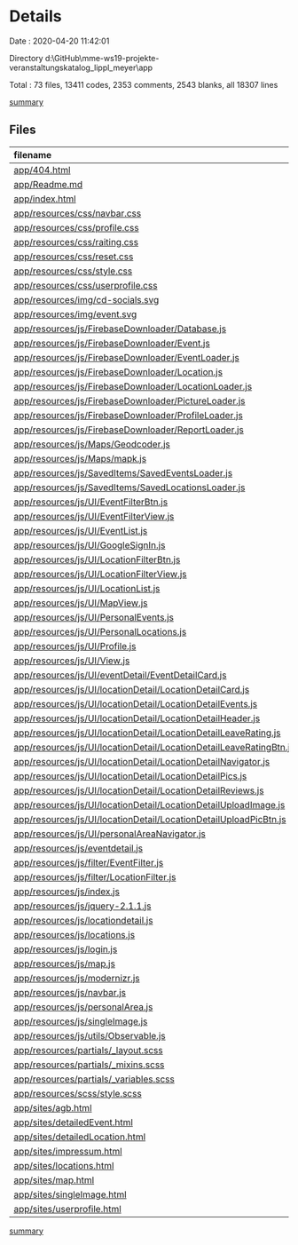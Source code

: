# Details

Date : 2020-04-20 11:42:01

Directory d:\GitHub\mme-ws19-projekte-veranstaltungskatalog_lippl_meyer\app

Total : 73 files,  13411 codes, 2353 comments, 2543 blanks, all 18307 lines

[summary](results.md)

## Files
| filename | language | code | comment | blank | total |
| :--- | :--- | ---: | ---: | ---: | ---: |
| [app/404.html](/app/404.html) | HTML | 33 | 0 | 1 | 34 |
| [app/Readme.md](/app/Readme.md) | Markdown | 2 | 0 | 1 | 3 |
| [app/index.html](/app/index.html) | HTML | 224 | 22 | 10 | 256 |
| [app/resources/css/navbar.css](/app/resources/css/navbar.css) | CSS | 395 | 28 | 16 | 439 |
| [app/resources/css/profile.css](/app/resources/css/profile.css) | CSS | 47 | 0 | 13 | 60 |
| [app/resources/css/raiting.css](/app/resources/css/raiting.css) | CSS | 64 | 2 | 5 | 71 |
| [app/resources/css/reset.css](/app/resources/css/reset.css) | CSS | 42 | 5 | 1 | 48 |
| [app/resources/css/style.css](/app/resources/css/style.css) | CSS | 526 | 13 | 30 | 569 |
| [app/resources/css/userprofile.css](/app/resources/css/userprofile.css) | CSS | 121 | 0 | 20 | 141 |
| [app/resources/img/cd-socials.svg](/app/resources/img/cd-socials.svg) | XML | 28 | 1 | 1 | 30 |
| [app/resources/img/event.svg](/app/resources/img/event.svg) | XML | 1 | 0 | 0 | 1 |
| [app/resources/js/FirebaseDownloader/Database.js](/app/resources/js/FirebaseDownloader/Database.js) | JavaScript | 14 | 1 | 4 | 19 |
| [app/resources/js/FirebaseDownloader/Event.js](/app/resources/js/FirebaseDownloader/Event.js) | JavaScript | 73 | 1 | 5 | 79 |
| [app/resources/js/FirebaseDownloader/EventLoader.js](/app/resources/js/FirebaseDownloader/EventLoader.js) | JavaScript | 71 | 1 | 7 | 79 |
| [app/resources/js/FirebaseDownloader/Location.js](/app/resources/js/FirebaseDownloader/Location.js) | JavaScript | 147 | 1 | 8 | 156 |
| [app/resources/js/FirebaseDownloader/LocationLoader.js](/app/resources/js/FirebaseDownloader/LocationLoader.js) | JavaScript | 201 | 5 | 16 | 222 |
| [app/resources/js/FirebaseDownloader/PictureLoader.js](/app/resources/js/FirebaseDownloader/PictureLoader.js) | JavaScript | 35 | 1 | 6 | 42 |
| [app/resources/js/FirebaseDownloader/ProfileLoader.js](/app/resources/js/FirebaseDownloader/ProfileLoader.js) | JavaScript | 89 | 1 | 8 | 98 |
| [app/resources/js/FirebaseDownloader/ReportLoader.js](/app/resources/js/FirebaseDownloader/ReportLoader.js) | JavaScript | 21 | 1 | 4 | 26 |
| [app/resources/js/Maps/Geodcoder.js](/app/resources/js/Maps/Geodcoder.js) | JavaScript | 27 | 1 | 6 | 34 |
| [app/resources/js/Maps/mapk.js](/app/resources/js/Maps/mapk.js) | JavaScript | 4 | 0 | 1 | 5 |
| [app/resources/js/SavedItems/SavedEventsLoader.js](/app/resources/js/SavedItems/SavedEventsLoader.js) | JavaScript | 83 | 1 | 7 | 91 |
| [app/resources/js/SavedItems/SavedLocationsLoader.js](/app/resources/js/SavedItems/SavedLocationsLoader.js) | JavaScript | 83 | 1 | 7 | 91 |
| [app/resources/js/UI/EventFilterBtn.js](/app/resources/js/UI/EventFilterBtn.js) | JavaScript | 24 | 1 | 5 | 30 |
| [app/resources/js/UI/EventFilterView.js](/app/resources/js/UI/EventFilterView.js) | JavaScript | 144 | 1 | 19 | 164 |
| [app/resources/js/UI/EventList.js](/app/resources/js/UI/EventList.js) | JavaScript | 121 | 1 | 19 | 141 |
| [app/resources/js/UI/GoogleSignIn.js](/app/resources/js/UI/GoogleSignIn.js) | JavaScript | 16 | 1 | 5 | 22 |
| [app/resources/js/UI/LocationFilterBtn.js](/app/resources/js/UI/LocationFilterBtn.js) | JavaScript | 24 | 1 | 5 | 30 |
| [app/resources/js/UI/LocationFilterView.js](/app/resources/js/UI/LocationFilterView.js) | JavaScript | 85 | 1 | 15 | 101 |
| [app/resources/js/UI/LocationList.js](/app/resources/js/UI/LocationList.js) | JavaScript | 99 | 1 | 14 | 114 |
| [app/resources/js/UI/MapView.js](/app/resources/js/UI/MapView.js) | JavaScript | 72 | 1 | 13 | 86 |
| [app/resources/js/UI/PersonalEvents.js](/app/resources/js/UI/PersonalEvents.js) | JavaScript | 83 | 1 | 11 | 95 |
| [app/resources/js/UI/PersonalLocations.js](/app/resources/js/UI/PersonalLocations.js) | JavaScript | 71 | 1 | 10 | 82 |
| [app/resources/js/UI/Profile.js](/app/resources/js/UI/Profile.js) | JavaScript | 21 | 1 | 6 | 28 |
| [app/resources/js/UI/View.js](/app/resources/js/UI/View.js) | JavaScript | 21 | 1 | 7 | 29 |
| [app/resources/js/UI/eventDetail/EventDetailCard.js](/app/resources/js/UI/eventDetail/EventDetailCard.js) | JavaScript | 71 | 1 | 9 | 81 |
| [app/resources/js/UI/locationDetail/LocationDetailCard.js](/app/resources/js/UI/locationDetail/LocationDetailCard.js) | JavaScript | 119 | 2 | 9 | 130 |
| [app/resources/js/UI/locationDetail/LocationDetailEvents.js](/app/resources/js/UI/locationDetail/LocationDetailEvents.js) | JavaScript | 64 | 1 | 10 | 75 |
| [app/resources/js/UI/locationDetail/LocationDetailHeader.js](/app/resources/js/UI/locationDetail/LocationDetailHeader.js) | JavaScript | 42 | 1 | 7 | 50 |
| [app/resources/js/UI/locationDetail/LocationDetailLeaveRating.js](/app/resources/js/UI/locationDetail/LocationDetailLeaveRating.js) | JavaScript | 82 | 1 | 8 | 91 |
| [app/resources/js/UI/locationDetail/LocationDetailLeaveRatingBtn.js](/app/resources/js/UI/locationDetail/LocationDetailLeaveRatingBtn.js) | JavaScript | 24 | 1 | 8 | 33 |
| [app/resources/js/UI/locationDetail/LocationDetailNavigator.js](/app/resources/js/UI/locationDetail/LocationDetailNavigator.js) | JavaScript | 63 | 1 | 11 | 75 |
| [app/resources/js/UI/locationDetail/LocationDetailPics.js](/app/resources/js/UI/locationDetail/LocationDetailPics.js) | JavaScript | 62 | 1 | 8 | 71 |
| [app/resources/js/UI/locationDetail/LocationDetailReviews.js](/app/resources/js/UI/locationDetail/LocationDetailReviews.js) | JavaScript | 117 | 1 | 12 | 130 |
| [app/resources/js/UI/locationDetail/LocationDetailUploadImage.js](/app/resources/js/UI/locationDetail/LocationDetailUploadImage.js) | JavaScript | 69 | 1 | 12 | 82 |
| [app/resources/js/UI/locationDetail/LocationDetailUploadPicBtn.js](/app/resources/js/UI/locationDetail/LocationDetailUploadPicBtn.js) | JavaScript | 24 | 1 | 8 | 33 |
| [app/resources/js/UI/personalAreaNavigator.js](/app/resources/js/UI/personalAreaNavigator.js) | JavaScript | 31 | 1 | 8 | 40 |
| [app/resources/js/eventdetail.js](/app/resources/js/eventdetail.js) | JavaScript | 47 | 1 | 8 | 56 |
| [app/resources/js/filter/EventFilter.js](/app/resources/js/filter/EventFilter.js) | JavaScript | 86 | 1 | 10 | 97 |
| [app/resources/js/filter/LocationFilter.js](/app/resources/js/filter/LocationFilter.js) | JavaScript | 26 | 1 | 4 | 31 |
| [app/resources/js/index.js](/app/resources/js/index.js) | JavaScript | 63 | 1 | 9 | 73 |
| [app/resources/js/jquery-2.1.1.js](/app/resources/js/jquery-2.1.1.js) | JavaScript | 6,167 | 1,488 | 1,536 | 9,191 |
| [app/resources/js/locationdetail.js](/app/resources/js/locationdetail.js) | JavaScript | 327 | 11 | 38 | 376 |
| [app/resources/js/locations.js](/app/resources/js/locations.js) | JavaScript | 57 | 1 | 9 | 67 |
| [app/resources/js/login.js](/app/resources/js/login.js) | JavaScript | 88 | 0 | 5 | 93 |
| [app/resources/js/map.js](/app/resources/js/map.js) | JavaScript | 49 | 1 | 11 | 61 |
| [app/resources/js/modernizr.js](/app/resources/js/modernizr.js) | JavaScript | 609 | 510 | 288 | 1,407 |
| [app/resources/js/navbar.js](/app/resources/js/navbar.js) | JavaScript | 46 | 7 | 6 | 59 |
| [app/resources/js/personalArea.js](/app/resources/js/personalArea.js) | JavaScript | 104 | 1 | 17 | 122 |
| [app/resources/js/singleImage.js](/app/resources/js/singleImage.js) | JavaScript | 5 | 1 | 3 | 9 |
| [app/resources/js/utils/Observable.js](/app/resources/js/utils/Observable.js) | JavaScript | 27 | 1 | 7 | 35 |
| [app/resources/partials/_layout.scss](/app/resources/partials/_layout.scss) | SCSS | 14 | 2 | 4 | 20 |
| [app/resources/partials/_mixins.scss](/app/resources/partials/_mixins.scss) | SCSS | 34 | 4 | 9 | 47 |
| [app/resources/partials/_variables.scss](/app/resources/partials/_variables.scss) | SCSS | 9 | 4 | 8 | 21 |
| [app/resources/scss/style.scss](/app/resources/scss/style.scss) | SCSS | 315 | 27 | 73 | 415 |
| [app/sites/agb.html](/app/sites/agb.html) | HTML | 94 | 16 | 5 | 115 |
| [app/sites/detailedEvent.html](/app/sites/detailedEvent.html) | HTML | 208 | 20 | 8 | 236 |
| [app/sites/detailedLocation.html](/app/sites/detailedLocation.html) | HTML | 450 | 45 | 28 | 523 |
| [app/sites/impressum.html](/app/sites/impressum.html) | HTML | 106 | 15 | 11 | 132 |
| [app/sites/locations.html](/app/sites/locations.html) | HTML | 181 | 25 | 9 | 215 |
| [app/sites/map.html](/app/sites/map.html) | HTML | 70 | 13 | 6 | 89 |
| [app/sites/singleImage.html](/app/sites/singleImage.html) | HTML | 14 | 4 | 1 | 19 |
| [app/sites/userprofile.html](/app/sites/userprofile.html) | HTML | 335 | 42 | 14 | 391 |

[summary](results.md)